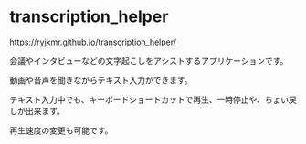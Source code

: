 # transcription_helper


https://ryjkmr.github.io/transcription_helper/


会議やインタビューなどの文字起こしをアシストするアプリケーションです。

動画や音声を聞きながらテキスト入力ができます。

テキスト入力中でも、キーボードショートカットで再生、一時停止や、ちょい戻しが出来ます。

再生速度の変更も可能です。
